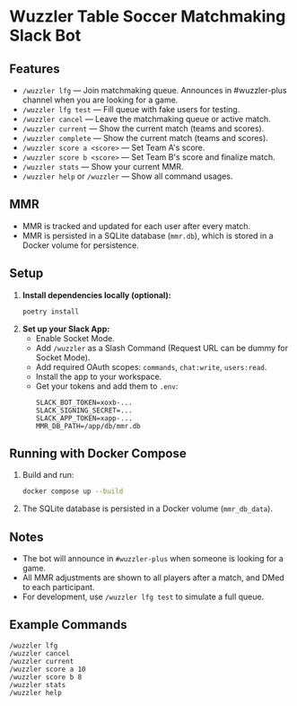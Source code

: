 # Wuzzler Table Soccer Matchmaking Slack Bot

## Features
- `/wuzzler lfg` — Join matchmaking queue. Announces in #wuzzler-plus channel when you are looking for a game.
- `/wuzzler lfg test` — Fill queue with fake users for testing.
- `/wuzzler cancel` — Leave the matchmaking queue or active match.
- `/wuzzler current` — Show the current match (teams and scores).
- `/wuzzler complete` — Show the current match (teams and scores).
- `/wuzzler score a <score>` — Set Team A's score.
- `/wuzzler score b <score>` — Set Team B's score and finalize match.
- `/wuzzler stats` — Show your current MMR.
- `/wuzzler help` or `/wuzzler` — Show all command usages.

## MMR
- MMR is tracked and updated for each user after every match.
- MMR is persisted in a SQLite database (`mmr.db`), which is stored in a Docker volume for persistence.

## Setup
1. **Install dependencies locally (optional):**
   ```sh
   poetry install
   ```
2. **Set up your Slack App:**
   - Enable Socket Mode.
   - Add `/wuzzler` as a Slash Command (Request URL can be dummy for Socket Mode).
   - Add required OAuth scopes: `commands`, `chat:write`, `users:read`.
   - Install the app to your workspace.
   - Get your tokens and add them to `.env`:
     ```
     SLACK_BOT_TOKEN=xoxb-...
     SLACK_SIGNING_SECRET=...
     SLACK_APP_TOKEN=xapp-...
     MMR_DB_PATH=/app/db/mmr.db
     ```

## Running with Docker Compose
1. Build and run:
   ```sh
   docker compose up --build
   ```
2. The SQLite database is persisted in a Docker volume (`mmr_db_data`).

## Notes
- The bot will announce in `#wuzzler-plus` when someone is looking for a game.
- All MMR adjustments are shown to all players after a match, and DMed to each participant.
- For development, use `/wuzzler lfg test` to simulate a full queue.

## Example Commands
```
/wuzzler lfg
/wuzzler cancel
/wuzzler current
/wuzzler score a 10
/wuzzler score b 8
/wuzzler stats
/wuzzler help
